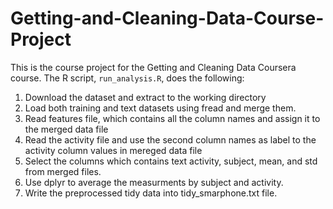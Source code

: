 # Getting-and-Cleaning-Data-Course-Project
This is the course project for the Getting and Cleaning Data Coursera course.
The R script, `run_analysis.R`, does the following:

1. Download the dataset and extract to the working directory
2. Load both training and text datasets using fread and merge them.
3. Read features file, which contains all the column names and assign it to the merged data file
4. Read the activity file and use the second column names as label to the activity column values in mereged data file
5. Select the columns which contains text activity, subject, mean, and std from merged files.
6. Use dplyr to average the measurments by subject and activity.
7. Write the preprocessed tidy data into tidy_smarphone.txt file.



